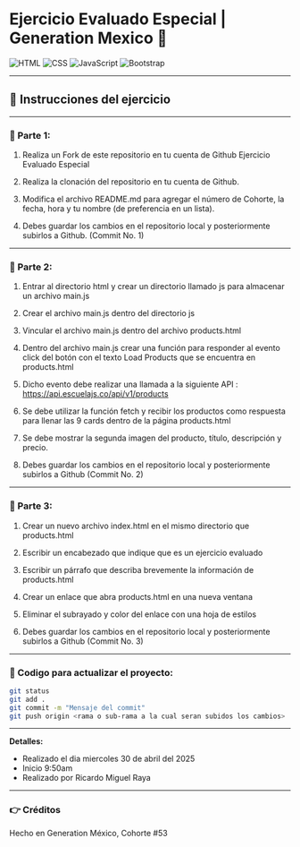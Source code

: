 # Ejercicio Evaluado Especial | Generation Mexico 🚀
![HTML](https://img.shields.io/badge/HTML-%23E34F26.svg?style=flat&logo=html5&logoColor=white)
![CSS](https://img.shields.io/badge/CSS-%231572B6.svg?style=flat&logo=css3&logoColor=white)
![JavaScript](https://img.shields.io/badge/JavaScript-%23F7DF1E.svg?style=flat&logo=javascript&logoColor=black)
![Bootstrap](https://img.shields.io/badge/Bootstrap-%23563D7C.svg?style=flat&logo=bootstrap&logoColor=white)

---

## 📝 Instrucciones del ejercicio

---

### 📌 Parte 1:
1. Realiza un Fork de este repositorio en tu cuenta de Github Ejercicio Evaluado Especial

3. Realiza la clonación del repositorio en tu cuenta de Github.

5. Modifica el archivo README.md para agregar el número de Cohorte, la fecha, hora y tu nombre (de preferencia en un lista).

7. Debes guardar los cambios en el repositorio local y posteriormente subirlos a Github. (Commit No. 1)

---

### 📌 Parte 2:
1. Entrar al directorio html y crear un directorio llamado js para almacenar un archivo main.js

2. Crear el archivo main.js dentro del directorio js

3. Vincular el archivo main.js dentro del archivo products.html

4. Dentro del archivo main.js crear una función para responder al evento click del botón con el texto Load Products que se encuentra en products.html

5. Dicho evento debe realizar una llamada a la siguiente API : https://api.escuelajs.co/api/v1/products

6. Se debe utilizar la función fetch y recibir los productos como respuesta para llenar las 9 cards dentro de la página products.html

7. Se debe mostrar la segunda imagen del producto, título, descripción y precio.

8. Debes guardar los cambios en el repositorio local y posteriormente subirlos a Github (Commit No. 2)

---

### 📌 Parte 3:
1. Crear un nuevo archivo index.html en el mismo directorio que products.html

2. Escribir un encabezado que indique que es un ejercicio evaluado

3. Escribir un párrafo que describa brevemente la información de products.html

4. Crear un enlace que abra products.html en una nueva ventana

5. Eliminar el subrayado y color del enlace con una hoja de estilos

6. Debes guardar los cambios en el repositorio local y posteriormente subirlos a Github (Commit No. 3)

---

### 📝 Codigo para actualizar el proyecto:
```bash
git status
git add .
git commit -m "Mensaje del commit"
git push origin <rama o sub-rama a la cual seran subidos los cambios>
```

---

**Detalles:**
- Realizado el dia miercoles 30 de abril del 2025
- Inicio 9:50am
- Realizado por Ricardo Miguel Raya

---

### 👉 Créditos
Hecho en Generation México, Cohorte #53

